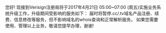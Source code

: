您好!
现接到Verisign注册局将于2017年4月21日 05:00~07:00 (周五)实施业务系统升级工作，升级期间受影响的服务如下：
届时将暂停.cc/.tv域名产品注册、续费、信息修改等服务，但不影响域名的whois查询和正常解析服务。
如果您需要使用、管理以上业务，敬请您提早办理，谢谢!